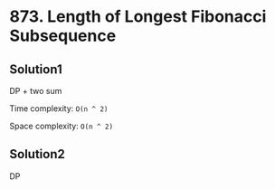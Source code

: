 # 873. Length of Longest Fibonacci Subsequence

## Solution1

DP + two sum

Time complexity: `O(n ^ 2)`

Space complexity: `O(n ^ 2)`

## Solution2

DP
